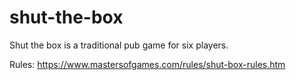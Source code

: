 # shut-the-box
Shut the box is a traditional pub game for six players.

Rules: https://www.mastersofgames.com/rules/shut-box-rules.htm

